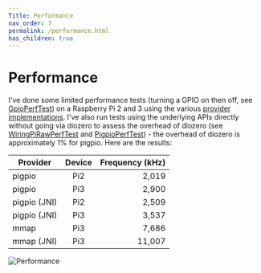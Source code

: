 ```yaml
---
Title: Performance
nav_order: 7
permalink: /performance.html
has_children: true
---
```


# Performance

I've done some limited performance tests (turning a GPIO on then off, see
[GpioPerfTest](https://github.com/mattjlewis/diozero/blob/master/diozero-sampleapps/src/main/java/com/diozero/sampleapps/perf/GpioPerfTest.java))
on a Raspberry Pi 2 and 3 using the various [provider implementations](1_Providers.md).
I've also run tests using the underlying APIs directly without going via diozero to assess the overhead of diozero (see
[WiringPiRawPerfTest](https://github.com/mattjlewis/diozero/blob/master/diozero-provider-wiringpi/src/main/java/com/diozero/internal/provider/wiringpi/WiringPiRawPerfTest.java) and
[PigpioPerfTest](https://github.com/mattjlewis/pigpioj/blob/master/pigpioj-java/src/main/java/uk/pigpioj/test/PigpioPerfTest.java)) -
the overhead of diozero is approximately 1% for pigpio. Here are the results:

| Provider | Device | Frequency (kHz) |
| -------- |:------:| ---------------:|
| pigpio | Pi2 | 2,019 |
| pigpio | Pi3 | 2,900 |
| pigpio (JNI) | Pi2 | 2,509 |
| pigpio (JNI) | Pi3 | 3,537 |
| mmap | Pi3 |  7,686 |
| mmap (JNI) | Pi3 |   11,007 |

![Performance](/assets/images/Performance.png "Performance") 
